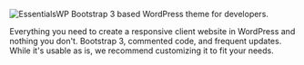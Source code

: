 ![EssentialsWP](http://i.imgur.com/VZrv8ek.png)
Bootstrap 3 based WordPress theme for developers.

Everything you need to create a responsive client website in WordPress and nothing you don't. Bootstrap 3, commented code, and frequent updates. While it's usable as is, we recommend customizing it to fit your needs. 

